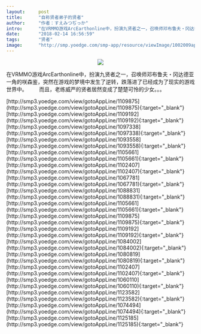 ```yaml
---
layout:     post
title:      "自称贤者弟子的贤者"
author:     "作者：すえみつぢっか"
intro:      "在VRMMO游戏ArcEarthonline中，扮演九贤者之一，召唤师邓布鲁夫・冈达德亚一角的咲森鉴，突然在游戏的梦境中发生了逆转，跌落进了已经成为了现实的游戏世界中。 　　而且，老练威严的贤者居然变成了楚楚可怜的少女。。。"
date:       "2018-02-14 16:56:59"
tags:       "贤者"
image:      "http://smp.yoedge.com/smp-app/resource/viewImage/1002009appline.png"
---
```

<div style="text-align: center">
<p><img src="http://smp.yoedge.com/smp-app/resource/viewImage/1002009appline.png"/></p>
</div>
<p class="post-meta">
<span>在VRMMO游戏ArcEarthonline中，扮演九贤者之一，召唤师邓布鲁夫・冈达德亚一角的咲森鉴，突然在游戏的梦境中发生了逆转，跌落进了已经成为了现实的游戏世界中。 　　而且，老练威严的贤者居然变成了楚楚可怜的少女。。。</span>
</p>
[http://smp3.yoedge.com/view/gotoAppLine/1109875](http://smp3.yoedge.com/view/gotoAppLine/1109875){:target="_blank"}
[http://smp3.yoedge.com/view/gotoAppLine/1109192](http://smp3.yoedge.com/view/gotoAppLine/1109192){:target="_blank"}
[http://smp3.yoedge.com/view/gotoAppLine/1097338](http://smp3.yoedge.com/view/gotoAppLine/1097338){:target="_blank"}
[http://smp3.yoedge.com/view/gotoAppLine/1093558](http://smp3.yoedge.com/view/gotoAppLine/1093558){:target="_blank"}
[http://smp3.yoedge.com/view/gotoAppLine/1105661](http://smp3.yoedge.com/view/gotoAppLine/1105661){:target="_blank"}
[http://smp3.yoedge.com/view/gotoAppLine/1102407](http://smp3.yoedge.com/view/gotoAppLine/1102407){:target="_blank"}
[http://smp3.yoedge.com/view/gotoAppLine/1067781](http://smp3.yoedge.com/view/gotoAppLine/1067781){:target="_blank"}
[http://smp3.yoedge.com/view/gotoAppLine/1088831](http://smp3.yoedge.com/view/gotoAppLine/1088831){:target="_blank"}
[http://smp3.yoedge.com/view/gotoAppLine/1105661](http://smp3.yoedge.com/view/gotoAppLine/1105661){:target="_blank"}
[http://smp3.yoedge.com/view/gotoAppLine/1109875](http://smp3.yoedge.com/view/gotoAppLine/1109875){:target="_blank"}
[http://smp3.yoedge.com/view/gotoAppLine/1109192](http://smp3.yoedge.com/view/gotoAppLine/1109192){:target="_blank"}
[http://smp3.yoedge.com/view/gotoAppLine/1084002](http://smp3.yoedge.com/view/gotoAppLine/1084002){:target="_blank"}
[http://smp3.yoedge.com/view/gotoAppLine/1080819](http://smp3.yoedge.com/view/gotoAppLine/1080819){:target="_blank"}
[http://smp3.yoedge.com/view/gotoAppLine/1102407](http://smp3.yoedge.com/view/gotoAppLine/1102407){:target="_blank"}
[http://smp3.yoedge.com/view/gotoAppLine/1060110](http://smp3.yoedge.com/view/gotoAppLine/1060110){:target="_blank"}
[http://smp3.yoedge.com/view/gotoAppLine/1123582](http://smp3.yoedge.com/view/gotoAppLine/1123582){:target="_blank"}
[http://smp3.yoedge.com/view/gotoAppLine/1074494](http://smp3.yoedge.com/view/gotoAppLine/1074494){:target="_blank"}
[http://smp3.yoedge.com/view/gotoAppLine/1125185](http://smp3.yoedge.com/view/gotoAppLine/1125185){:target="_blank"}


